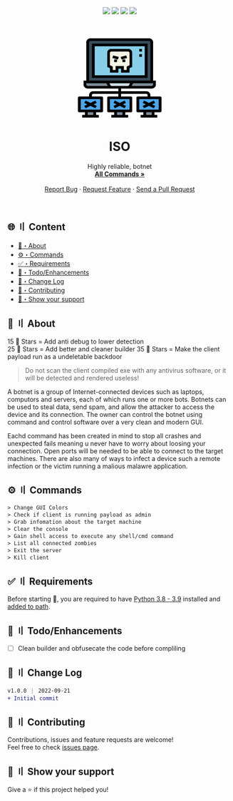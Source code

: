 <p align="center">
  <img src="https://img.shields.io/badge/version-1.0.0-blue.svg?cacheSeconds=2592000" >
  <img src="https://img.shields.io/badge/Maintained%3F-yes-green.svg" >
  <!-- <img src="https://img.shields.io/badge/license-MIT-yellow.svg" > -->
  <img src="https://img.shields.io/github/last-commit/Callumgm/ISO">
  <a href="https://twitter.com/Flashouttt" target="_blank">
    <img src="https://img.shields.io/twitter/follow/Flashouttt.svg?style=social">
  </a>
</p>

<!-- PROJECT LOGO -->
<br />
<p align="center">
  <a href="https://github.com/Callumgm/ISO">
    <img src="./logo.png" alt="Logo" width="200" height="190">
  </a>

  <h1 align="center">ISO</h1>

  <p align="center">
    Highly reliable, botnet
    <br />
    <a href="#commands"><strong>All Commands »</strong></a>
    <br />
    <br />
    <a href="https://github.com/Callumgm/ISO/issues">Report Bug</a>
    ·
    <a href="https://github.com/Callumgm/ISO/issues">Request Feature</a>
    ·
    <a href="https://github.com/Callumgm/ISO/pulls">Send a Pull Request</a>
  </p>
</p>

<br>


## <a id="content"></a>🌐 〢 Content

- [:dart:・About](#about)
- [:gear:・Commands](#commands)
- [:white_check_mark:・Requirements](#requirements)
- [:pushpin:・Todo/Enhancements](#enhancements)
- [:thought_balloon:・Change Log](#changelog)
- [🤝・Contributing](#contributing)
- [🌟・Show your support](#support)
<!-- - [📝・License](#license) -->

## <a id="about"></a>:dart: 〢 About ##


15 🌟 Stars = Add anti debug to lower detection <br>
25 🌟 Stars = Add better and cleaner builder
35 🌟 Stars = Make the client payload run as a undeletable backdoor


> Do not scan the client compiled exe with any antivirus software, or it will be detected and rendered useless!


A botnet is a group of Internet-connected devices such as laptops, computors and servers, each of which runs one or more bots. Botnets can be used to steal data, send spam, and allow the attacker to access the device and its connection. The owner can control the botnet using command and control software over a very clean and modern GUI.

Eachd command has been created in mind to stop all crashes and unexpected fails meaning u never have to worry about loosing your connection. Open ports will be needed to be able to connect to the target machines. There are also many of ways to infect a device such a remote infection or the victim running a malious malawre application.
<br>

## <a id="commands"></a>:gear: 〢 Commands ##

```shell
> Change GUI Colors
> Check if client is running payload as admin
> Grab infomation about the target machine
> Clear the console
> Gain shell access to execute any shell/cmd command
> List all connected zombies
> Exit the server
> Kill client
```

## <a id="requirements"></a>:white_check_mark: 〢 Requirements ##

Before starting :checkered_flag:, you are required to have [Python 3.8 - 3.9](https://www.python.org/downloads/release/python-397/) installed and [added to path](https://docs.blender.org/manual/en/latest/_images/about_contribute_install_windows_installer.png).


## <a id="enhancements"></a>:pushpin: 〢 Todo/Enhancements ##

- [ ] Clean builder and obfusecate the code before compliling



## <a id="changelog"></a>:thought_balloon: 〢 Change Log ##

```diff
v1.0.0 ⋮ 2022-09-21
+ Initial commit
```


## <a id="contributing"></a>🤝 〢 Contributing ##
Contributions, issues and feature requests are welcome!<br />Feel free to check
[issues page](https://github.com/Callumgm/ISO/issues).  


## <a id="support"></a>🌟 〢 Show your support ##
Give a ⭐️ if this project helped you! 


<!-- ## <a id="license"></a>📝 〢 License ##
 Copyright © 2022
[CookiesKush420](https://github.com/Callumgm).<br />  This project is [MIT](https://github.com/Callumgm/ISO/blob/master/LICENSE) licensed. -->
